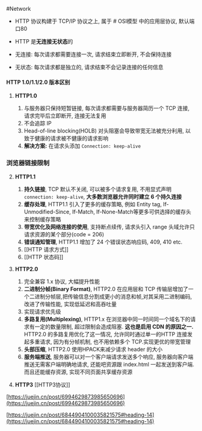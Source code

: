 #Network
-   HTTP 协议构建于 TCP/IP 协议之上, 属于 # OSI模型 中的应用层协议, 默认端口80
-   HTTP 是**无连接无状态**的

-   无连接: 每次请求都需要连接一次, 请求结束立即断开, 不会保持连接
-   无状态: 每次请求都是独立的, 请求结束不会记录连接的任何信息

#### HTTP 1.0/1.1/2.0 版本区别

1.  **HTTP1.0**

	1.  与服务器只保持短暂链接, 每次请求都需要与服务器简历一个 TCP 连接, 请求完毕后立即断开, 连接无法复用
	2.  不会追踪 IP
	4.  Head-of-line blocking(HOLB) 对头阻塞会导致带宽无法被充分利用, 以致于健康的请求被不健康的请求影响
	5.  **解决方案:** 在请求头添加 `Connection: keep-alive`
### 浏览器链接限制
2.  **HTTP1.1**
	1.  **持久链接**, TCP 默认不关闭, 可以被多个请求复用, 不用显式声明 `connection: keep-alive`, **大多数浏览器允许同时建立 6 个持久连接**
	2.  **缓存处理**, HTTP1.1 引入了更多的缓存策略, 例如 Entity tag, If-Unmodified-Since, If-Match, If-None-Match等更多可供选择的缓存头来控制缓存策略
	4.  **带宽优化及网络连接的使用**, 支持断点续传, 请求头引入 range 头域允许只请求资源的某个部分(code = 206)
	5.  **错误通知管理**, HTTP1.1 增加了 24 个错误状态响应码, 409, 410 etc.
	6. [[HTTP 请求方式]]
	7. [[HTTP 状态码]]

3.  **HTTP2.0**
	1.  完全兼容 1.x 协议, 大幅提升性能
	2.  **二进制分帧(Binary Format)**, HTTP2.0 在应用层和 TCP 传输层增加了一个二进制分帧层,把传输信息分割成更小的消息和帧,对其采用二进制编码, 改进了传输性能, 实现低延迟和高吞吐量
	3.  实现请求优先级
	4.  **多路复用(Multiplexing)**, HTTP1.x 在浏览器中同一时间同一个域名下的请求有一定的数量限制, 超过限制会造成阻塞. **这也是启用 CDN 的原因之一.** HTTP2.0 的多路复用优化了这一情况, 允许同时通过单一的HTTP 连接发起多重请求, 因为有分帧机制, 也不用依赖多个 TCP.实现更优的带宽管理
	5.  **头部压缩**, HTTP2.0 使用HPACK来减少请求 header 的大小
	6.  **服务端推送**, 服务器可以对一个客户端请求发送多个响应, 服务器向客户端推送无需客户端明确地请求, 还能吧资源跟 index.html 一起发送到客户端. 而且还能缓存资源, 实现不同页面共享缓存资源
4.  **HTTP3**
	[[HTTP3协议]]

[https://juejin.cn/post/6994629873985650696](https://juejin.cn/post/6994629873985650696)

[https://juejin.cn/post/6844904100035821575#heading-14](https://juejin.cn/post/6844904100035821575#heading-14)